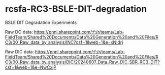 # rcsfa-RC3-BSLE-DIT-degradation
BSLE DIT Degradation Experiments

Raw DO data: https://pnnl.sharepoint.com/:f:/r/teams/Lab-FieldTeam/Shared%20Documents/Data%20Generation%20and%20Files/RC3/00_Raw_data_by_analysis/INC?csf=1&web=1&e=xNIdrj

Raw DIC data: https://pnnl.sharepoint.com/:f:/r/teams/Lab-FieldTeam/Shared%20Documents/Data%20Generation%20and%20Files/RC3/00_Raw_data_by_analysis/DIC/20240607_Data_Raw_DIC_SBR_RC3_DIT?csf=1&web=1&e=NwCxjP
